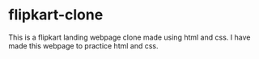 # flipkart-clone

This is a flipkart landing webpage clone made using html and css. I have made this webpage to practice html and css.
